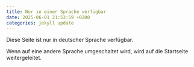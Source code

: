 ```yaml
---
title: Nur in einer Sprache verfügbar
date: 2025-06-01 21:53:59 +0200
categories: jekyll update
---
```


Diese Seite ist nur in deutscher Sprache verfügbar.

Wenn auf eine andere Sprache umgeschaltet wird, wird auf die Startseite weitergeleitet.